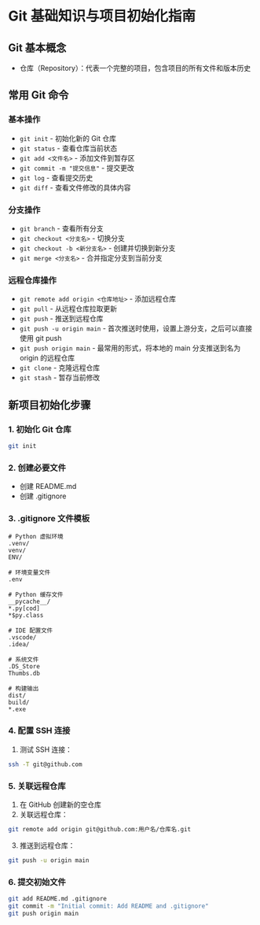 # Git 基础知识与项目初始化指南

## Git 基本概念
- 仓库（Repository）：代表一个完整的项目，包含项目的所有文件和版本历史

## 常用 Git 命令
### 基本操作
- `git init` - 初始化新的 Git 仓库
- `git status` - 查看仓库当前状态
- `git add <文件名>` - 添加文件到暂存区
- `git commit -m "提交信息"` - 提交更改
- `git log` - 查看提交历史
- `git diff` - 查看文件修改的具体内容

### 分支操作
- `git branch` - 查看所有分支
- `git checkout <分支名>` - 切换分支
- `git checkout -b <新分支名>` - 创建并切换到新分支
- `git merge <分支名>` - 合并指定分支到当前分支

### 远程仓库操作
- `git remote add origin <仓库地址>` - 添加远程仓库
- `git pull` - 从远程仓库拉取更新
- `git push` - 推送到远程仓库
- `git push -u origin main` - 首次推送时使用，设置上游分支，之后可以直接使用 git push
- `git push origin main` - 最常用的形式，将本地的 main 分支推送到名为 origin 的远程仓库
- `git clone` - 克隆远程仓库
- `git stash` - 暂存当前修改

## 新项目初始化步骤

### 1. 初始化 Git 仓库
```bash
git init
```

### 2. 创建必要文件
- 创建 README.md
- 创建 .gitignore

### 3. .gitignore 文件模板
```gitignore
# Python 虚拟环境
.venv/
venv/
ENV/

# 环境变量文件
.env

# Python 缓存文件
__pycache__/
*.py[cod]
*$py.class

# IDE 配置文件
.vscode/
.idea/

# 系统文件
.DS_Store
Thumbs.db

# 构建输出
dist/
build/
*.exe
```

### 4. 配置 SSH 连接
1. 测试 SSH 连接：
```bash
ssh -T git@github.com
```

### 5. 关联远程仓库
1. 在 GitHub 创建新的空仓库
2. 关联远程仓库：
```bash
git remote add origin git@github.com:用户名/仓库名.git
```
3. 推送到远程仓库：
```bash
git push -u origin main
```

### 6. 提交初始文件
```bash
git add README.md .gitignore
git commit -m "Initial commit: Add README and .gitignore"
git push origin main
```
```

